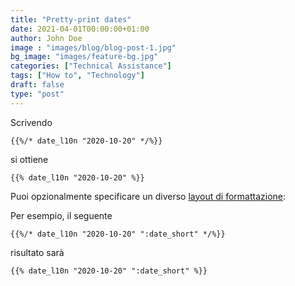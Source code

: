 ```yaml
---
title: "Pretty-print dates"
date: 2021-04-01T00:00:00+01:00
author: John Doe
image : "images/blog/blog-post-1.jpg"
bg_image: "images/feature-bg.jpg"
categories: ["Technical Assistance"]
tags: ["How to", "Technology"]
draft: false
type: "post"
---
```


<!-- Per scrivere un timestamp [ISO 8601](https://en.wikipedia.org/wiki/ISO_8601) nella lingua corrente, puoi usare lo shortcode `date_l10n` : -->

Scrivendo

```
{{%/* date_l10n "2020-10-20" */%}}
```

si ottiene

```
{{% date_l10n "2020-10-20" %}}
```

Puoi opzionalmente specificare un diverso [layout di formattazione](https://gohugo.io/functions/dateformat/#datetime-formatting-layouts):

Per esempio, il seguente

```
{{%/* date_l10n "2020-10-20" ":date_short" */%}}
```

risultato sarà

```
{{% date_l10n "2020-10-20" ":date_short" %}}
```

